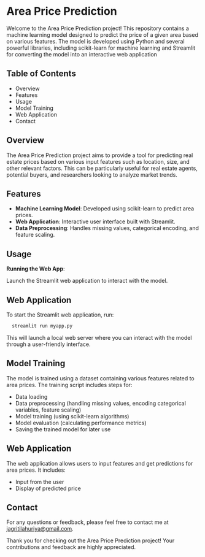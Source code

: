 
# Area Price Prediction

Welcome to the Area Price Prediction project! This repository contains a machine learning model designed to predict the price of a given area based on various features. The model is developed using Python and several powerful libraries, including scikit-learn for machine learning and Streamlit for converting the model into an interactive web application



## Table of Contents

- Overview
- Features
- Usage
- Model Training
- Web Application
- Contact




## Overview

The Area Price Prediction project aims to provide a tool for predicting real estate prices based on various input features such as location, size, and other relevant factors. This can be particularly useful for real estate agents, potential buyers, and researchers looking to analyze market trends.


## Features

- **Machine Learning Model**: Developed using scikit-learn to predict area prices.
- **Web Application**: Interactive user interface built with Streamlit.
- **Data Preprocessing**: Handles missing values, categorical encoding, and feature scaling.

## Usage
 
**Running the Web App**: 

Launch the Streamlit web application to interact with the model.


## Web Application

To start the Streamlit web application, run:

```bash
  streamlit run myapp.py
```

This will launch a local web server where you can interact with the model through a user-friendly interface.



## Model Training

The model is trained using a dataset containing various features related to area prices. The training script includes steps for:

- Data loading
- Data preprocessing (handling missing values, encoding categorical variables, feature scaling)
- Model training (using scikit-learn algorithms)
- Model evaluation (calculating performance metrics)
- Saving the trained model for later use
## Web Application 

The web application allows users to input features and get predictions for area prices. It includes:

- Input from the user
- Display of predicted price

## Contact

For any questions or feedback, please feel free to contact me at jagritilahuriya@gmail.com.

Thank you for checking out the Area Price Prediction project! Your contributions and feedback are highly appreciated.
